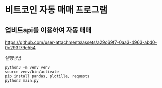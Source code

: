 # 비트코인 자동 매매 프로그램

## 업비트api를 이용하여 자동 매매

https://github.com/user-attachments/assets/a29c69f7-0aa3-4963-abd0-0c293f79e554



실행방법 
```
python3 -m venv venv
source venv/bin/activate
pip install pandas, plotille, requests
python3 main.py
```
